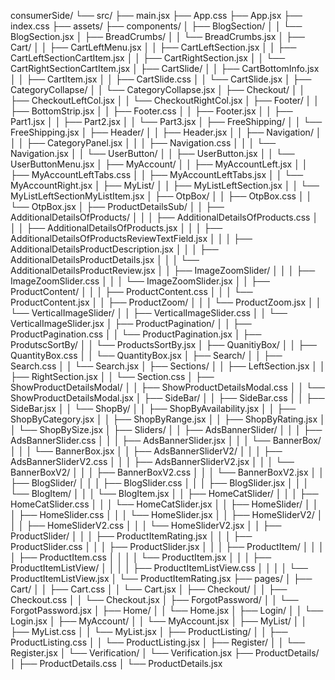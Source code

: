 consumerSide/
└── src/
    ├── main.jsx
    ├── App.css
    ├── App.jsx
    ├── index.css
    ├── assets/
    ├── components/
    │   ├── BlogSection/
    │   │   └── BlogSection.jsx
    │   ├── BreadCrumbs/
    │   │   └── BreadCrumbs.jsx
    │   ├── Cart/
    │   │   ├── CartLeftMenu.jsx
    │   │   ├── CartLeftSection.jsx
    │   │   ├── CartLeftSectionCartItem.jsx
    │   │   ├── CartRightSection.jsx
    │   │   └── CartRightSectionCartItem.jsx
    │   ├── CartSlide/
    │   │   ├── CartBottomInfo.jsx
    │   │   ├── CartItem.jsx
    │   │   ├── CartSlide.css
    │   │   └── CartSlide.jsx
    │   ├── CategoryCollapse/
    │   │   └── CategoryCollapse.jsx
    │   ├── Checkout/
    │   │   ├── CheckoutLeftCol.jsx
    │   │   └── CheckoutRightCol.jsx
    │   ├── Footer/
    │   │   ├── BottomStrip.jsx
    │   │   ├── Footer.css
    │   │   ├── Footer.jsx
    │   │   ├── Part1.jsx
    │   │   ├── Part2.jsx
    │   │   └── Part3.jsx
    │   ├── FreeShipping/
    │   │   └── FreeShipping.jsx
    │   ├── Header/
    │   │   ├── Header.jsx
    │   │   ├── Navigation/
    │   │   │   ├── CategoryPanel.jsx
    │   │   │   ├── Navigation.css
    │   │   │   └── Navigation.jsx
    │   │   └── UserButton/
    │   │       ├── UserButton.jsx
    │   │       └── UserButtonMenu.jsx
    │   ├── MyAccount/
    │   │   ├── MyAccountLeft.jsx
    │   │   ├── MyAccountLeftTabs.css
    │   │   ├── MyAccountLeftTabs.jsx
    │   │   └── MyAccountRight.jsx
    │   ├── MyList/
    │   │   ├── MyListLeftSection.jsx
    │   │   └── MyListLeftSectionMyListItem.jsx
    │   ├── OtpBox/
    │   │   ├── OtpBox.css
    │   │   └── OtpBox.jsx
    │   ├── ProductDetailsSub/
    │   │   ├── AdditionalDetailsOfProducts/
    │   │   │   ├── AdditionalDetailsOfProducts.css
    │   │   │   ├── AdditionalDetailsOfProducts.jsx
    │   │   │   ├── AdditionalDetailsOfProductsReviewTextField.jsx
    │   │   │   ├── AdditionalDetailsProductDescription.jsx
    │   │   │   ├── AdditionalDetailsProductDetails.jsx
    │   │   │   └── AdditionalDetailsProductReview.jsx
    │   │   ├── ImageZoomSlider/
    │   │   │   ├── ImageZoomSlider.css
    │   │   │   └── ImageZoomSlider.jsx
    │   │   ├── ProductContent/
    │   │   │   ├── ProductContent.css
    │   │   │   └── ProductContent.jsx
    │   │   ├── ProductZoom/
    │   │   │   └── ProductZoom.jsx
    │   │   └── VerticalImageSlider/
    │   │       ├── VerticalImageSlider.css
    │   │       └── VerticalImageSlider.jsx
    │   ├── ProductPagination/
    │   │   ├── ProductPagination.css
    │   │   └── ProductPagination.jsx
    │   ├── ProdutscSortBy/
    │   │   └── ProductsSortBy.jsx
    │   ├── QuanitiyBox/
    │   │   ├── QuantityBox.css
    │   │   └── QuantityBox.jsx
    │   ├── Search/
    │   │   ├── Search.css
    │   │   └── Search.jsx
    │   ├── Sections/
    │   │   ├── LeftSection.jsx
    │   │   ├── RightSection.jsx
    │   │   └── Section.css
    │   ├── ShowProductDetailsModal/
    │   │   ├── ShowProductDetailsModal.css
    │   │   └── ShowProductDetailsModal.jsx
    │   ├── SideBar/
    │   │   ├── SideBar.css
    │   │   ├── SideBar.jsx
    │   │   └── ShopBy/
    │   │       ├── ShopByAvailability.jsx
    │   │       ├── ShopByCategory.jsx
    │   │       ├── ShopByRange.jsx
    │   │       ├── ShopByRating.jsx
    │   │       └── ShopBySize.jsx
    │   ├── Sliders/
    │   │   ├── AdsBannerSlider/
    │   │   │   ├── AdsBannerSlider.css
    │   │   │   ├── AdsBannerSlider.jsx
    │   │   │   └── BannerBox/
    │   │   │       └── BannerBox.jsx
    │   │   ├── AdsBannerSliderV2/
    │   │   │   ├── AdsBannerSliderV2.css
    │   │   │   ├── AdsBannerSliderV2.jsx
    │   │   │   └── BannerBoxV2/
    │   │   │       ├── BannerBoxV2.css
    │   │   │       └── BannerBoxV2.jsx
    │   │   ├── BlogSlider/
    │   │   │   ├── BlogSlider.css
    │   │   │   ├── BlogSlider.jsx
    │   │   │   └── BlogItem/
    │   │   │       └── BlogItem.jsx
    │   │   ├── HomeCatSlider/
    │   │   │   ├── HomeCatSlider.css
    │   │   │   └── HomeCatSlider.jsx
    │   │   ├── HomeSlider/
    │   │   │   ├── HomeSlider.css
    │   │   │   └── HomeSlider.jsx
    │   │   ├── HomeSliderV2/
    │   │   │   ├── HomeSliderV2.css
    │   │   │   └── HomeSliderV2.jsx
    │   │   ├── ProductSlider/
    │   │   │   ├── ProductItemRating.jsx
    │   │   │   ├── ProductSlider.css
    │   │   │   ├── ProductSlider.jsx
    │   │   │   ├── ProductItem/
    │   │   │   │   ├── ProductItem.css
    │   │   │   │   └── ProductItem.jsx
    │   │   │   ├── ProductItemListView/
    │   │   │   │   ├── ProductItemListView.css
    │   │   │   │   └── ProductItemListView.jsx
    │   └── ProductItemRating.jsx
    ├── pages/
    │   ├── Cart/
    │   │   ├── Cart.css
    │   │   └── Cart.jsx
    │   ├── Checkout/
    │   │   ├── Checkout.css
    │   │   └── Checkout.jsx
    │   ├── ForgotPassword/
    │   │   └── ForgotPassword.jsx
    │   ├── Home/
    │   │   └── Home.jsx
    │   ├── Login/
    │   │   └── Login.jsx
    │   ├── MyAccount/
    │   │   └── MyAccount.jsx
    │   ├── MyList/
    │   │   ├── MyList.css
    │   │   └── MyList.jsx
    │   ├── ProductListing/
    │   │   ├── ProductListing.css
    │   │   └── ProductListing.jsx
    │   ├── Register/
    │   │   └── Register.jsx
    │   └── Verification/
    │       └── Verification.jsx
    ├── ProductDetails/
    │   ├── ProductDetails.css
    │   └── ProductDetails.jsx
